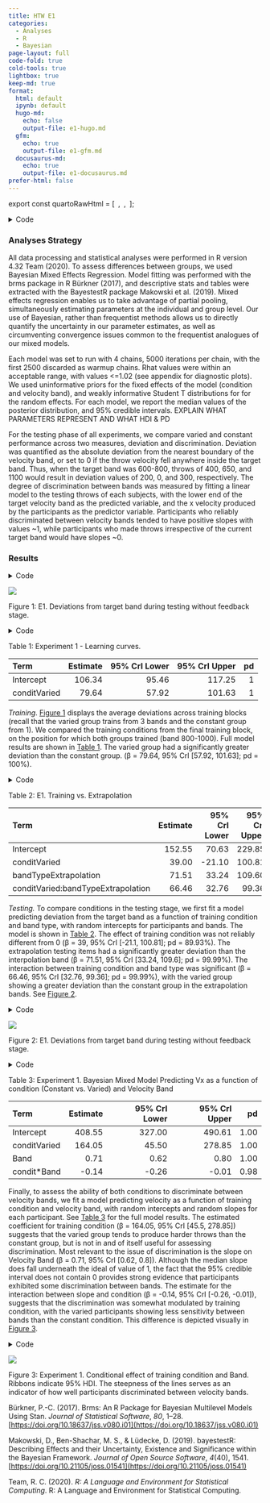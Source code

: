 ```yaml
---
title: HTW E1
categories:
  - Analyses
  - R
  - Bayesian
page-layout: full
code-fold: true
cold-tools: true
lightbox: true
keep-md: true
format:
  html: default
  ipynb: default
  hugo-md:
    echo: false
    output-file: e1-hugo.md
  gfm:
    echo: true
    output-file: e1-gfm.md
  docusaurus-md:
    echo: true
    output-file: e1-docusaurus.md
prefer-html: false
---
```





export const quartoRawHtml =
[`
`,`
`,`
`];

<details class="code-fold">
<summary>Code</summary>

```r
pacman::p_load(dplyr,purrr,tidyr,tibble,ggplot2,
  brms,tidybayes, rstanarm,emmeans,broom,bayestestR,
  stringr, here,conflicted, patchwork, knitr,kableExtra)

walk(c("brms","dplyr","bayestestR"), conflict_prefer_all, quiet = TRUE)
walk(c("Display_Functions","org_functions"), ~ source(here::here(paste0("Functions/", .x, ".R"))))
e1 <- readRDS(here("data/e1_08-21-23.rds")) 
e1Sbjs <- e1 |> group_by(id,condit) |> summarise(n=n())
testE1 <- e1 |> filter(expMode2 == "Test")
nbins=5
trainE1 <-  e1 |> filter(expMode2=="Train") |> group_by(id,condit, vb) |> 
    mutate(Trial_Bin = cut( gt.train, breaks = seq(1, max(gt.train),length.out=nbins+1),include.lowest = TRUE, labels=FALSE)) 
trainE1_max <- trainE1 |> filter(Trial_Bin == nbins, bandInt==800)
trainE1_avg <- trainE1_max |> group_by(id,condit) |> summarise(avg = mean(dist))
```

</details>

### Analyses Strategy

All data processing and statistical analyses were performed in R version
4.32 Team (2020). To assess differences between groups, we used Bayesian
Mixed Effects Regression. Model fitting was performed with the brms
package in R Bürkner (2017), and descriptive stats and tables were
extracted with the BayestestR package Makowski et al. (2019). Mixed
effects regression enables us to take advantage of partial pooling,
simultaneously estimating parameters at the individual and group level.
Our use of Bayesian, rather than frequentist methods allows us to
directly quantify the uncertainty in our parameter estimates, as well as
circumventing convergence issues common to the frequentist analogues of
our mixed models.

Each model was set to run with 4 chains, 5000 iterations per chain, with
the first 2500 discarded as warmup chains. Rhat values were within an
acceptable range, with values \<=1.02 (see appendix for diagnostic
plots). We used uninformative priors for the fixed effects of the model
(condition and velocity band), and weakly informative Student T
distributions for for the random effects. For each model, we report the
median values of the posterior distribution, and 95% credible intervals.
EXPLAIN WHAT PARAMETERS REPRESENT AND WHAT HDI & PD

For the testing phase of all experiments, we compare varied and constant
performance across two measures, deviation and discrimination. Deviation
was quantified as the absolute deviation from the nearest boundary of
the velocity band, or set to 0 if the throw velocity fell anywhere
inside the target band. Thus, when the target band was 600-800, throws
of 400, 650, and 1100 would result in deviation values of 200, 0, and
300, respectively. The degree of discrimination between bands was
measured by fitting a linear model to the testing throws of each
subjects, with the lower end of the target velocity band as the
predicted variable, and the x velocity produced by the participants as
the predictor variable. Participants who reliably discriminated between
velocity bands tended to have positive slopes with values ~1, while
participants who made throws irrespective of the current target band
would have slopes ~0.

### Results

<details class="code-fold">
<summary>Code</summary>

```r
trainE1 |> ggplot(aes(x = Trial_Bin, y = dist, color = condit)) +
    stat_summary(geom = "line", fun = mean) +
    stat_summary(geom = "errorbar", fun.data = mean_se, width = .4, alpha = .7) +
    facet_wrap(~vb)+
    scale_x_continuous(breaks = seq(1, nbins + 1)) +
    theme(legend.title=element_blank()) + 
    labs(y = "Deviation", x="Training Block") 
```

</details>
<div id="fig-e1-train-dev">

![](e1.markdown_strict_files/figure-markdown_strict/fig-e1-train-dev-1.png)

Figure 1: E1. Deviations from target band during testing without
feedback stage.

</div>
<details class="code-fold">
<summary>Code</summary>

```r
bmm_e1_train<- trainE1_max %>% 
  brm(dist ~ condit, 
      file=here("data/model_cache/e1_train_deviation"),
      data = .,
      iter = 2000,
      chains = 4,
      control = list(adapt_delta = .94, max_treedepth = 13))
mtr1 <- as.data.frame(describe_posterior(bmm_e1_train, centrality = "Mean"))[, c(1,2,4,5,6)]
colnames(mtr1) <- c("Term", "Estimate","95% CrI Lower", "95% CrI Upper", "pd")

mtr1 |> mutate(across(where(is.numeric), \(x) round(x, 2))) |>
  tibble::remove_rownames() |> 
  mutate(Term = stringr::str_remove(Term, "b_")) |>
   kable(booktabs = TRUE)
cdtr1 <- get_coef_details(bmm_e1_train, "conditVaried")
```

</details>
<div id="tbl-e1-train-dist">

Table 1: Experiment 1 - Learning curves.

| Term         | Estimate | 95% CrI Lower | 95% CrI Upper |  pd |
|:-------------|---------:|--------------:|--------------:|----:|
| Intercept    |   106.34 |         95.46 |        117.25 |   1 |
| conditVaried |    79.64 |         57.92 |        101.63 |   1 |

<div dangerouslySetInnerHTML={{ __html: quartoRawHtml[0] }} />

</div>

*Training*. <a href="#fig-e1-train-dev" class="quarto-xref">Figure 1</a>
displays the average deviations across training blocks (recall that the
varied group trains from 3 bands and the constant group from 1). We
compared the training conditions from the final training block, on the
position for which both groups trained (band 800-1000). Full model
results are shown in
<a href="#tbl-e1-train-dist" class="quarto-xref">Table 1</a>. The varied
group had a significantly greater deviation than the constant group. (β
= 79.64, 95% CrI \[57.92, 101.63\]; pd = 100%).

<details class="code-fold">
<summary>Code</summary>

```r
#options(brms.backend="cmdstanr",mc.cores=4)
modelFile <- paste0(here::here("data/model_cache/"), "e1_dist_Cond_Type_RF_2")
bmtd <- brm(dist ~ condit * bandType + (1|bandInt) + (1|id), 
    data=testE1, file=modelFile,
    iter=5000,chains=4, control = list(adapt_delta = .94, max_treedepth = 13))
                        
#bayestestR::describe_posterior(bmtd)

mted1 <- as.data.frame(describe_posterior(bmtd, centrality = "Mean"))[, c(1,2,4,5,6)]
colnames(mted1) <- c("Term", "Estimate","95% CrI Lower", "95% CrI Upper", "pd")


# r_bandInt_params <- get_variables(bmtd)[grepl("r_bandInt", get_variables(bmtd))]
# posterior_summary(bmtd,variable=r_bandInt_params)
# 
# r_bandInt_params <- get_variables(bmtd)[grepl("r_id:bandInt", get_variables(bmtd))]
# posterior_summary(bmtd,variable=r_bandInt_params)

mted1 |> mutate(across(where(is.numeric), \(x) round(x, 2))) |>
  tibble::remove_rownames() |> 
  mutate(Term = stringr::str_remove(Term, "b_")) |> kable(booktabs = TRUE)
cdted1 <- get_coef_details(bmtd, "conditVaried")
cdted2 <-get_coef_details(bmtd, "bandTypeExtrapolation")
cdted3 <-get_coef_details(bmtd, "conditVaried:bandTypeExtrapolation")
```

</details>
<div id="tbl-e1-bmm-dist">

Table 2: E1. Training vs. Extrapolation

| Term                               | Estimate | 95% CrI Lower | 95% CrI Upper |  pd |
|:-----------------------------------|---------:|--------------:|--------------:|----:|
| Intercept                          |   152.55 |         70.63 |        229.85 | 1.0 |
| conditVaried                       |    39.00 |        -21.10 |        100.81 | 0.9 |
| bandTypeExtrapolation              |    71.51 |         33.24 |        109.60 | 1.0 |
| conditVaried:bandTypeExtrapolation |    66.46 |         32.76 |         99.36 | 1.0 |

<div dangerouslySetInnerHTML={{ __html: quartoRawHtml[1] }} />

</div>

*Testing.* To compare conditions in the testing stage, we first fit a
model predicting deviation from the target band as a function of
training condition and band type, with random intercepts for
participants and bands. The model is shown in
<a href="#tbl-e1-bmm-dist" class="quarto-xref">Table 2</a>. The effect
of training condition was not reliably different from 0 (β = 39, 95% CrI
\[-21.1, 100.81\]; pd = 89.93%). The extrapolation testing items had a
significantly greater deviation than the interpolation band (β = 71.51,
95% CrI \[33.24, 109.6\]; pd = 99.99%). The interaction between training
condition and band type was significant (β = 66.46, 95% CrI \[32.76,
99.36\]; pd = 99.99%), with the varied group showing a greater deviation
than the constant group in the extrapolation bands. See
<a href="#fig-e1-test-dev" class="quarto-xref">Figure 2</a>.

<details class="code-fold">
<summary>Code</summary>

```r
pe1td <- testE1 |>  ggplot(aes(x = vb, y = dist,fill=condit)) +
    stat_summary(geom = "bar", position=position_dodge(), fun = mean) +
    stat_summary(geom = "errorbar", position=position_dodge(.9), fun.data = mean_se, width = .4, alpha = .7) + 
  theme(legend.title=element_blank(),axis.text.x = element_text(angle = 45, hjust = 0.5, vjust = 0.5)) +
  labs(x="Band", y="Deviation From Target")

condEffects <- function(m,xvar){
  m |> ggplot(aes(x = {{xvar}}, y = .value, color = condit, fill = condit)) + 
  stat_dist_pointinterval() + 
  stat_halfeye(alpha=.1, height=.5) +
  theme(legend.title=element_blank(),axis.text.x = element_text(angle = 45, hjust = 0.5, vjust = 0.5)) 
  
}

pe1ce <- bmtd |> emmeans( ~condit + bandType) |>
  gather_emmeans_draws() |>
 condEffects(bandType) + labs(y="Absolute Deviation From Band", x="Band Type")

(pe1td + pe1ce) + plot_annotation(tag_levels= 'A')
```

</details>
<div id="fig-e1-test-dev">

![](e1.markdown_strict_files/figure-markdown_strict/fig-e1-test-dev-1.png)

Figure 2: E1. Deviations from target band during testing without
feedback stage.

</div>
<details class="code-fold">
<summary>Code</summary>

```r
e1_vxBMM <- brm(vx ~ condit * bandInt + (1 + bandInt|id),
                        data=test,file=paste0(here::here("data/model_cache", "e1_testVxBand_RF_5k")),
                        iter=5000,chains=4,silent=0,
                        control=list(adapt_delta=0.94, max_treedepth=13))

GetModelStats(e1_vxBMM) |> 
  kable(booktabs = TRUE)
cd1 <- get_coef_details(e1_vxBMM, "conditVaried")
sc1 <- get_coef_details(e1_vxBMM, "bandInt")
intCoef1 <- get_coef_details(e1_vxBMM, "conditVaried:bandInt")
```

</details>
<div id="tbl-e1-bmm-vx">

Table 3: Experiment 1. Bayesian Mixed Model Predicting Vx as a function
of condition (Constant vs. Varied) and Velocity Band

| Term         | Estimate | 95% CrI Lower | 95% CrI Upper |   pd |
|:-------------|---------:|--------------:|--------------:|-----:|
| Intercept    |   408.55 |        327.00 |        490.61 | 1.00 |
| conditVaried |   164.05 |         45.50 |        278.85 | 1.00 |
| Band         |     0.71 |          0.62 |          0.80 | 1.00 |
| condit\*Band |    -0.14 |         -0.26 |         -0.01 | 0.98 |

<div dangerouslySetInnerHTML={{ __html: quartoRawHtml[2] }} />

</div>

Finally, to assess the ability of both conditions to discriminate
between velocity bands, we fit a model predicting velocity as a function
of training condition and velocity band, with random intercepts and
random slopes for each participant. See
<a href="#tbl-e1-bmm-vx" class="quarto-xref">Table 3</a> for the full
model results. The estimated coefficient for training condition (β =
164.05, 95% CrI \[45.5, 278.85\]) suggests that the varied group tends
to produce harder throws than the constant group, but is not in and of
itself useful for assessing discrimination. Most relevant to the issue
of discrimination is the slope on Velocity Band (β = 0.71, 95% CrI
\[0.62, 0.8\]). Although the median slope does fall underneath the ideal
of value of 1, the fact that the 95% credible interval does not contain
0 provides strong evidence that participants exhibited some
discrimination between bands. The estimate for the interaction between
slope and condition (β = -0.14, 95% CrI \[-0.26, -0.01\]), suggests that
the discrimination was somewhat modulated by training condition, with
the varied participants showing less sensitivity between bands than the
constant condition. This difference is depicted visually in
<a href="#fig-e1-test-vx" class="quarto-xref">Figure 3</a>.

<details class="code-fold">
<summary>Code</summary>

```r
pe1tv <- testE1 %>% group_by(id,vb,condit) |> plot_distByCondit()

pe1vce <- e1_vxBMM |> emmeans( ~condit + bandInt,re_formula=NA, 
                       at = list(bandInt = c(100, 350, 600, 800, 1000, 1200))) |>
  gather_emmeans_draws() |> 
  condEffects(bandInt) +
  stat_lineribbon(alpha = .25, size = 1, .width = c(.95)) +
  scale_x_continuous(breaks = c(100, 350, 600, 800, 1000, 1200), 
                     labels = levels(testE1$vb), 
                     limits = c(0, 1400)) + 
  scale_y_continuous(expand=expansion(add=100),breaks=round(seq(0,2000,by=200),2)) +
  theme(legend.title=element_blank()) + 
  labs(y="Velcoity", x="Band")

fe <- fixef(e1_vxBMM)[,1]
fixed_effect_bandInt <- fixef(e1_vxBMM)[,1]["bandInt"]
fixed_effect_interaction <- fixef(e1_vxBMM)[,1]["conditVaried:bandInt"]

re <- data.frame(ranef(e1_vxBMM, pars = "bandInt")$id[, ,'bandInt']) |> 
  rownames_to_column("id") |> 
  left_join(e1Sbjs,by="id") |>
  mutate(adjust= fixed_effect_bandInt + fixed_effect_interaction*(condit=="Varied"),slope = Estimate + adjust )


pid_den1 <- ggplot(re, aes(x = slope, fill = condit)) + 
  geom_density(alpha=.5) + 
  xlim(c(min(re$slope)-.3, max(re$slope)+.3))+
   theme(legend.title=element_blank()) + 
  labs(x="Slope Coefficient",y="Density")

pid_slopes1 <- re |>  mutate(id=reorder(id,slope)) |>
  ggplot(aes(y=id, x=slope,fill=condit,color=condit)) + 
    geom_pointrange(aes(xmin=Q2.5+adjust, xmax=Q97.5+adjust)) + 
     theme(legend.title=element_blank()) + 
    labs(x="Estimated Slope", y="Participant")  + 
    ggh4x::facet_wrap2(~condit,axes="all",scales="free_y")

pe1tv / (pe1vce + pid_den1 + pid_slopes1) + plot_annotation(tag_levels= 'A')
```

</details>
<div id="fig-e1-test-vx">

![](e1.markdown_strict_files/figure-markdown_strict/fig-e1-test-vx-1.png)

Figure 3: Experiment 1. Conditional effect of training condition and
Band. Ribbons indicate 95% HDI. The steepness of the lines serves as an
indicator of how well participants discriminated between velocity bands.

</div>

Bürkner, P.-C. (2017). Brms: An R Package for Bayesian Multilevel Models
Using Stan. *Journal of Statistical Software*, *80*, 1–28.
[https://doi.org/10.18637/jss.v080.i01](https://doi.org/10.18637/jss.v080.i01)

Makowski, D., Ben-Shachar, M. S., & Lüdecke, D. (2019).
<span class="nocase">bayestestR</span>: Describing Effects and their
Uncertainty, Existence and Significance within the Bayesian Framework.
*Journal of Open Source Software*, *4*(40), 1541.
[https://doi.org/10.21105/joss.01541](https://doi.org/10.21105/joss.01541)

Team, R. C. (2020). *R: A Language and Environment for Statistical
Computing*. R: A Language and Environment for Statistical Computing.
